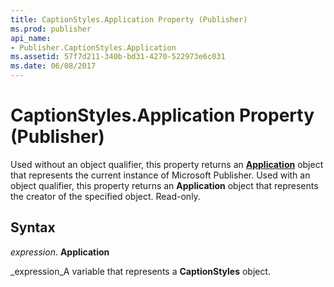 ```yaml
---
title: CaptionStyles.Application Property (Publisher)
ms.prod: publisher
api_name:
- Publisher.CaptionStyles.Application
ms.assetid: 57f7d211-340b-bd31-4270-522973e6c031
ms.date: 06/08/2017
---
```



# CaptionStyles.Application Property (Publisher)

Used without an object qualifier, this property returns an **[Application](application-object-publisher.md)** object that represents the current instance of Microsoft Publisher. Used with an object qualifier, this property returns an **Application** object that represents the creator of the specified object. Read-only.


## Syntax

 _expression_. **Application**

 _expression_A variable that represents a **CaptionStyles** object.


